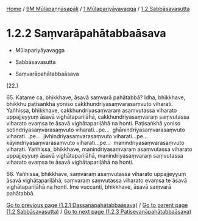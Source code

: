 
[Home](/) / [9M Mūlapaṇṇāsapāḷi](../../../9M.md) / [1 Mūlapariyāyavagga](../../1.md) / [1.2 Sabbāsavasutta](../1.2.md)

# 1.2.2 Saṃvarāpahātabbaāsava

* Mūlapariyāyavagga

* Sabbāsavasutta

* Saṃvarāpahātabbaāsava

(22.)

65\. Katame ca, bhikkhave, āsavā saṃvarā pahātabbā? Idha, bhikkhave, bhikkhu paṭisaṅkhā yoniso cakkhundriyasaṃvarasaṃvuto viharati. Yañhissa, bhikkhave, cakkhundriyasaṃvaraṃ asaṃvutassa viharato uppajjeyyuṃ āsavā vighātapariḷāhā, cakkhundriyasaṃvaraṃ saṃvutassa viharato evaṃsa te āsavā vighātapariḷāhā na honti. Paṭisaṅkhā yoniso sotindriyasaṃvarasaṃvuto viharati…pe…  ghānindriyasaṃvarasaṃvuto viharati…pe…  jivhindriyasaṃvarasaṃvuto viharati…pe…  kāyindriyasaṃvarasaṃvuto viharati…pe…  manindriyasaṃvarasaṃvuto viharati. Yañhissa, bhikkhave, manindriyasaṃvaraṃ asaṃvutassa viharato uppajjeyyuṃ āsavā vighātapariḷāhā, manindriyasaṃvaraṃ saṃvutassa viharato evaṃsa te āsavā vighātapariḷāhā na honti.

66\. Yañhissa, bhikkhave, saṃvaraṃ asaṃvutassa viharato uppajjeyyuṃ āsavā vighātapariḷāhā, saṃvaraṃ saṃvutassa viharato evaṃsa te āsavā vighātapariḷāhā na honti. Ime vuccanti, bhikkhave, āsavā saṃvarā pahātabbā.

[Go to previous page (1.2.1 Dassanāpahātabbaāsava)](1.2.1.md) / [Go to parent page (1.2 Sabbāsavasutta)](../1.2.md) / [Go to next page (1.2.3 Paṭisevanāpahātabbaāsava)](1.2.3.md)


